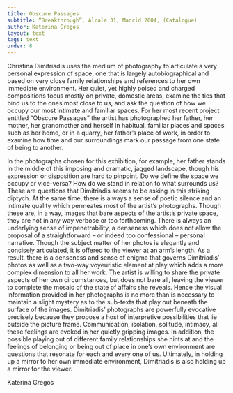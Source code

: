 ```yaml
---
title: Obscure Passages
subtitle: “Breakthrough”, Alcala 31, Madrid 2004, (Catalogue)
author: Katerina Gregos
layout: text
tags: text
order: 8
---
```


Christina Dimitriadis uses the medium of photography to articulate a very personal expression of space, one that is largely autobiographical and based on very close family relationships and references to her own immediate environment. Her quiet, yet highly poised and charged compositions focus mostly on private, domestic areas, examine the ties that bind us to the ones most close to us, and ask the question of how we occupy our most intimate and familiar spaces. For her most recent project entitled “Obscure Passages” the artist has photographed her father, her mother, her grandmother and herself in habitual, familiar places and spaces such as her home, or in a quarry, her father’s place of work, in order to examine how time and our surroundings mark our passage from one state of being to another.

In the photographs chosen for this exhibition, for example, her father stands in the middle of this imposing and dramatic, jagged landscape, though his expression or disposition are hard to pinpoint. Do we define the space we occupy or vice-versa? How do we stand in relation to what surrounds us? These are questions that Dimitriadis seems to be asking in this striking diptych. At the same time, there is always a sense of poetic silence and an intimate quality which permeates most of the artist’s photographs. Though these are, in a way, images that bare aspects of the artist’s private space, they are not in any way verbose or too forthcoming. There is always an underlying sense of impenetrability, a denseness which does not allow the proposal of a straightforward – or indeed too confessional – personal narrative. Though the subject matter of her photos is elegantly and concisely articulated, it is offered to the viewer at an arm’s length. As a result, there is a denseness and sense of enigma that governs Dimitriadis’ photos as well as a two-way voyeuristic element at play which adds a more complex dimension to all her work. The artist is willing to share the private aspects of her own circumstances, but does not bare all, leaving the viewer to complete the mosaic of the state of affairs she reveals. Hence the visual information provided in her photographs is no more than is necessary to maintain a slight mystery as to the sub-texts that play out beneath the surface of the images. Dimitriadis’ photographs are powerfully evocative precisely because they propose a host of interpretive possibilities that lie outside the picture frame. Communication, isolation, solitude, intimacy, all these feelings are evoked in her quietly gripping images. In addition, the possible playing out of different family relationships she hints at and the feelings of belonging or being out of place in one’s own environment are questions that resonate for each and every one of us. Ultimately, in holding up a mirror to her own immediate environment, Dimitriadis is also holding up a mirror for the viewer.

Katerina Gregos